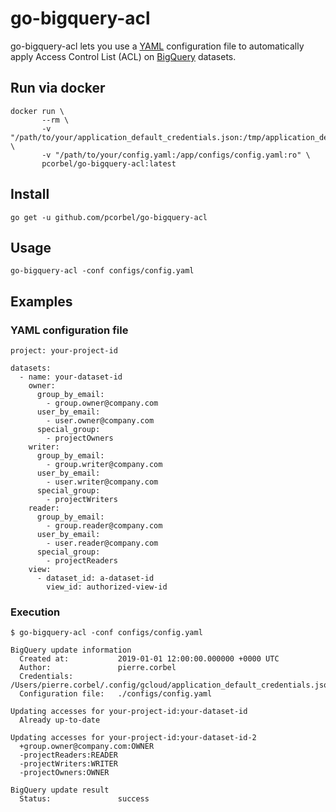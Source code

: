 # go-bigquery-acl

go-bigquery-acl lets you use a [YAML](http://yaml.org/) configuration file to
automatically apply Access Control List (ACL) on [BigQuery](https://cloud.google.com/bigquery/) datasets.

## Run via docker

```
docker run \
       --rm \
       -v "/path/to/your/application_default_credentials.json:/tmp/application_default_credentials.json:ro" \
       -v "/path/to/your/config.yaml:/app/configs/config.yaml:ro" \
       pcorbel/go-bigquery-acl:latest
```

## Install

```
go get -u github.com/pcorbel/go-bigquery-acl
```

## Usage

```
go-bigquery-acl -conf configs/config.yaml 
```

## Examples

### YAML configuration file

```
project: your-project-id

datasets:
  - name: your-dataset-id
    owner:
      group_by_email:
        - group.owner@company.com
      user_by_email:
        - user.owner@company.com
      special_group:
        - projectOwners
    writer:
      group_by_email:
        - group.writer@company.com
      user_by_email:
        - user.writer@company.com
      special_group:
        - projectWriters
    reader:
      group_by_email:
        - group.reader@company.com
      user_by_email:
        - user.reader@company.com
      special_group:
        - projectReaders
    view:
      - dataset_id: a-dataset-id
        view_id: authorized-view-id
```

### Execution

```
$ go-bigquery-acl -conf configs/config.yaml 

BigQuery update information
  Created at:           2019-01-01 12:00:00.000000 +0000 UTC
  Author:               pierre.corbel
  Credentials:          /Users/pierre.corbel/.config/gcloud/application_default_credentials.json
  Configuration file:   ./configs/config.yaml

Updating accesses for your-project-id:your-dataset-id
  Already up-to-date

Updating accesses for your-project-id:your-dataset-id-2
  +group.owner@company.com:OWNER
  -projectReaders:READER
  -projectWriters:WRITER
  -projectOwners:OWNER

BigQuery update result
  Status:               success
```